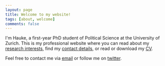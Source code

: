 ```yaml
---
layout: page
title: Welcome to my website!
tags: [about, welcome]
comments: false
---
```

    
I'm Hauke, a first-year PhD student of Political Science at the University of Zurich.
This is my professional website where you can read about my <a href="{{ site.url }}/research/">research interests</a>, find my <a href="{{ site.url }}/">contact details</a>, or read or download my <a href="{{ site.url }}/cv/">CV</a>.

Feel free to contact me via <a href="mailto:{{ site.email }}" target="_blank" rel="noopener noreferrer">email</a> or follow me on <a href="http://twitter.com/{{ site.twitter }}" target="_blank" rel="noopener noreferrer">twitter</a>.